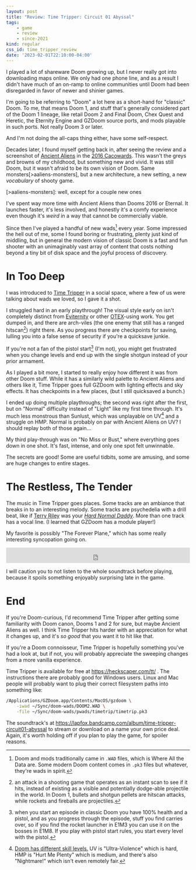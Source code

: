 ```yaml
---
layout: post
title: "Review: Time Tripper: Circuit 01 Abyssal"
tags:
    - game
    - review
    - since-2021
kind: regular
css_id: time_tripper_review
date: '2023-02-01T22:10:00-04:00'
---
```


I played a lot of shareware Doom growing up, 
but I never really got into downloading maps online.
We only had one phone line, and as a result I didn't
have much of an on-ramp to online communities until
Doom had been disregarded in favor of newer and shinier
games.

<aside>
I'm going to be referring to "Doom" a lot here
as a short-hand for "classic" Doom.
To me, that means Doom 1, and stuff that's generally
considered part of the Doom 1 lineage,
like retail Doom 2 and Final Doom,
Chex Quest and Heretic,
the Eternity Engine and GZDoom source ports,
and
mods playable in such ports.
Not really Doom 3 or later.

And I'm not doing the all-caps thing either,
have some self-respect.
</aside>

Decades later, I found myself getting back in,
after seeing the review and a screenshot of
[Ancient Aliens][aaliens] in the
[2016 Cacowards][caco-2016]. 
This wasn't the greys and browns of my childhood,
but something new and vivid.
It was still Doom, 
but it wasn't afraid to be its own vision of Doom.
Same monsters[>aaliens-monsters],
but a new architecture, a new setting,
a new *vocabulary* of shooty game.

[>aaliens-monsters]: well, except for a couple new ones

[aaliens]: https://doomwiki.org/wiki/Ancient_Aliens
[caco-2016]: https://www.doomworld.com/23years/best1.php

I've spent way more time with Ancient Aliens
than Dooms 2016 or Eternal.
It launches faster, it's less involved,
and honestly it's a comfy experience
even though it's *weird* in a way that cannot be
commercially viable.

Since then I've played a handful of new wads[^wads]
every year. 
Some impressed the hell out of me, 
some I found boring or frustrating,
plenty just kind of middling,
but in general the modern vision of classic Doom is
a fast and fun shooter with an unimaginably vast
array of content that costs nothing beyond a tiny
bit of disk space and the joyful process of discovery.

[^wads]: Doom and mods traditionally came in `.WAD`
    files, which is Where All the Data are. 
    Some modern Doom content comes in `.pk3` files
    but whatever, they're wads in spirit.



# In Too Deep

I was introduced to [Time Tripper][timetrip] 
in a social space,
where a few of us were talking about wads we loved,
so I gave it a shot.

[timetrip]: https://heckscaper.com/tt/

I struggled hard in an early playthrough!
The visual style early on 
isn't completely distinct from
[Eviternity][eviternity] or other
[OTEX][otex]-using work.
You get dumped in, 
and there are arch-viles 
(the one enemy that still has a ranged 
hitscan[^hitscan])
right there.
As you progress there are checkpoints for saving,
lulling you into a false sense of security
if you're a quicksave junkie.

[^hitscan]: an attack in a shooting game that
    operates as an instant scan to see if it hits,
    instead of existing as a visible and
    potentially dodge-able projectile in the world.
    In Doom 1, bullets and shotgun pellets are
    hitscan attacks, while rockets and fireballs
    are projectiles.

[eviternity]: https://doomwiki.org/wiki/Eviternity
[otex]: https://doomwiki.org/wiki/OTEX

If you're not a fan of the pistol start[^pistol-start]
(I'm not),
you might get frustrated when you change levels and
end up with the single shotgun instead of your
prior armament.

[^pistol-start]: when you start an episode in classic
    Doom you have 100% health and a pistol, 
    and as you progress through the episode,
    stuff you find carries over, 
    so if you find the rocket launcher in E1M3
    you can use it on the bosses in E1M8.
    If you play with pistol start rules, 
    you start every level with the pistol.

As I played a bit more,
I started to really enjoy 
how different it was from other Doom stuff.
While it has a similarly wild palette to
Ancient Aliens and others like it,
Time Tripper goes full GZDoom
with lighting effects and sky effects.
It has checkpoints in a few places,
(but I still quicksaved a bunch.)

I ended up doing multiple playthroughs;
the second was right after the first,
but on "Normal" difficulty instead of
"Light" like my first time through.
It's much less monstrous than Sunlust,
which was unplayable on UV[^uvmax] and
a struggle on HMP.
Normal is probably on par with
Ancient Aliens on UV?
I should replay both of those again…

[^uvmax]: [Doom has different skill levels.][skill]
    UV is "Ultra-Violence" which is hard,
    HMP is "Hurt Me Plenty" which is medium,
    and there's also "Nightmare!" 
    which isn't even remotely fair.

[skill]: https://doomwiki.org/wiki/Skill_level#Doom_and_Doom_II_skill_levels

My third play-through was
on "No Miss or Bust,"
where everything goes down in one shot.
It's fast, intense,
and only one spot felt unwinnable.

The secrets are good!
Some are useful tidbits,
some are amusing,
and some are huge changes to entire stages.

# The Restless, The Tender

The music in Time Tripper goes places.
Some tracks are an ambiance that breaks in to
an interesting melody.
Some tracks are psychedelia with a drill beat,
like if
[Terry Riley][rainbow-curved]
was your
*[Hard Normal Daddy][hard-normal]*.
More than one track has a vocal line. 
(I learned that GZDoom has a module player!)

[rainbow-curved]: https://en.wikipedia.org/wiki/A_Rainbow_in_Curved_Air
[hard-normal]: https://en.wikipedia.org/wiki/Hard_Normal_Daddy

My favorite is possibly "The Forever Plane,"
which has some really interesting syncopation
going on.


<iframe style="border: 0; width: 100%; height: 42px;" src="https://bandcamp.com/EmbeddedPlayer/album=3595895175/size=small/bgcol=333333/linkcol=2ebd35/track=1731019762/transparent=true/" seamless="true">
<a href="https://halleylabs.com/album/time-tripper-circuit01-abyssal">TIME TRIPPER circuit01_abyssal by msx</a>
</iframe>


I will caution you to not listen to the whole soundtrack
before playing, 
because it spoils something enjoyably surprising
late in the game.

# End

If you're Doom-curious,
I'd recommend Time Tripper 
after getting some familiarity with
Doom canon, Dooms 1 and 2 for sure,
but maybe Ancient Aliens as well.
I think Time Tripper hits harder with
an appreciation for what it changes up,
and it's *so good* that you want it to hit like that.

If you're a Doom connoisseur,
Time Tripper is hopefully something you've had a look at,
but if not, you will probably appreciate 
the sweeping changes from a more vanilla experience.

Time Tripper is available for free at
<https://heckscaper.com/tt/> . 
The instructions there are probably good for Windows users.
Linux and Mac people will probably want to 
plug their correct filesystem paths into something like:
```sh
/Applications/GZDoom.app/Contents/MacOS/gzdoom \
    -iwad ~/Sync/doom-wads/DOOM2.WAD \
    -file ~/Sync/doom-wads/pwads/timetrip/timetrip.pk3
```

The soundtrack's at
<https://lapfox.bandcamp.com/album/time-tripper-circuit01-abyssal>
to stream or download on a name your own price deal.
Again, it's worth holding off if you plan to play the game,
for spoiler reasons.

